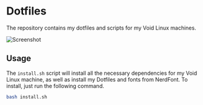 # Dotfiles
The repository contains my dotfiles and scripts for my Void Linux machines.

![Screenshot](https://s.3xpl0its.xyz/2020-06-23/Screenshot-from-2020-06-23%2019-22-18.png)

## Usage
The `install.sh` script will install all the necessary dependencies for my Void Linux machine, as well as install my Dotfiles and fonts from NerdFont. To install, just run the following command.
```bash
bash install.sh
```
